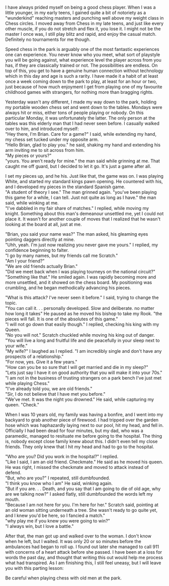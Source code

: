 I have always prided myself on being a good chess player. When I was a little younger, in my early teens, I gained quite a bit of notoriety as a "wunderkind" reaching masters and punching well above my weight class in Chess circles. I moved away from Chess in my late teens, and just like every other muscle, if you do not stretch and flex it, you lose it. I might not be the master I once was, I still play blitz and rapid, and enjoy the casual match. Definitely no tournaments for me though.   


Speed chess in the park is arguably one of the most fantastic experiences one can experience. You never know who you meet, what sort of playstyle you will be going against, what experience level the player across from you has, if they are classically trained or not. The possibilities are endless. On top of this, you get to have a genuine human connection without technology which in this day and age is such a rarity. I have made it a habit of at least once a week coming down to the park to play, at least for an hour or two, just because of how much enjoyment I get from playing one of my favourite childhood games with strangers, for nothing more than bragging rights.   


Yesterday wasn't any different, I made my way down to the park, holding my portable wooden chess set and went down to the tables. Mondays were always hit or miss, either tons of people playing or nobody. On this particular Monday, it was unfortunately the latter. The only person at the tables was this elderly man that I had never seen before. I casually walked over to him, and introduced myself:   
"Hey there, I'm Brian. Care for a game?" I said, while extending my hand, my chess set tucked under my opposite arm.   
"Hello Brian, glad to play you." he said, shaking my hand and extending his arm inviting me to sit across from him.   
"My pieces or yours?"   
"yours. You aren't ready for mine." the man said while grinning at me. That caught me off guard, but I decided to let it go. It's just a game after all.   


I set my pieces up, and he his. Just like that, the game was on. I was playing White, and started my standard kings pawn opening. He countered with his, and I developed my pieces in the standard Spanish game.   
"A student of theory I see." The man grinned again. "you've been playing this game for a while, I can tell. Just not quite as long as I have." the man said, while winking at me.   
"I've dabbled in my fair share of matches." I replied, while moving my knight. Something about this man's demeanour unsettled me, yet I could not place it. It wasn't for another couple of moves that I realized that he wasn't looking at the board at all, just at me.   


"Brian, you said your name was?" The man asked, his gleaming eyes pointing daggers directly at mine.   
"Uhh, yeah. I'm just now realizing you never gave me yours." I replied, my confidence beginning to falter.   
"I go by many names, but my friends call me Scratch."   
"Am I your friend?"   
"We are old friends actually Brian."   
"Did we meet back when I was playing tourneys on the national circuit?"   
"Something like that." He smiled again. I was rapidly becoming more and more unsettled, and it showed on the chess board. My positioning was crumbling, and he began methodically advancing his pieces.   


"What is this attack? I've never seen it before." I said, trying to change the topic.   
"You can call it. . . personally developed. Slow and deliberate. no matter how long it takes" He paused as he moved his bishop to take my Rook. "the pieces will fall. It is one of the absolutes of this game."   
"I will not go down that easily though." I replied, checking his king with my Queen.   
"No you will not." Scratch chuckled while moving his king out of danger. "You will live a long and fruitful life and die peacefully in your sleep next to your wife."   
"My wife?" I laughed as I replied. "I am incredibly single and don't have any prospects of a relationship."   
"For now, yes. Give it a few years."   
"How can you be so sure that I will get married and die in my sleep?"   
"Lets just say I have it on good authority that you will make it into your 70s."   
"I am not in the business of trusting strangers on a park bench I've just met while playing Chess."   
"I've already told you, we are old friends."   
"Sir, I do not believe that I have met you before."   
"We've met. It was the night you drowned." He said, while capturing my queen. "Check."   


When I was 10 years old, my family was having a bonfire, and I went into my backyard to grab another piece of firewood. I had tripped over the garden hose which was haphazardly laying next to our pool, hit my head, and fell in. Officially I had been dead for four minutes, but my dad, who was a paramedic, managed to resituate me before going to the hospital.  The thing is, nobody except close family knew about this. I didn't even tell my close friends. They only knew that I hit my head and had to go to the hospital.   


"Who are you? Did you work in the hospital?" I replied.   
"Like I said, I am an old friend. Checkmate."  He said as he moved his queen. He was right, I missed the checkmate and moved to attack instead of defend.   
"But, who are you?" I repeated, still dumbfounded.   
"I think you know who I am" He said, winking again.   
"But if you are. . . Death, and you say that I am going to die of old age, why are we talking now?" I asked flatly, still dumbfounded the words left my mouth.   
"Because I am not here for you. I'm here for her." Scratch said, pointing at an old woman sitting underneath a tree. She wasn't ready to go quite yet, and I knew you'd be here, so I fancied a match."   
"why play me if you knew you were going to win?"   
"I always win, but I love a battle."   


After that, the man got up and walked over to the woman. I don't know when he left, but I waited. It was only 20 or so minutes before the ambulances had began to roll up. I found out later she managed to call 911 with concerns of a heart attack before she passed. I have been at a loss for words the past day, and thought that writing this out would help me process what had transpired. As I am finishing this, I still feel uneasy, but I will leave you with this parting lesson:   


Be careful when playing chess with old men at the park.